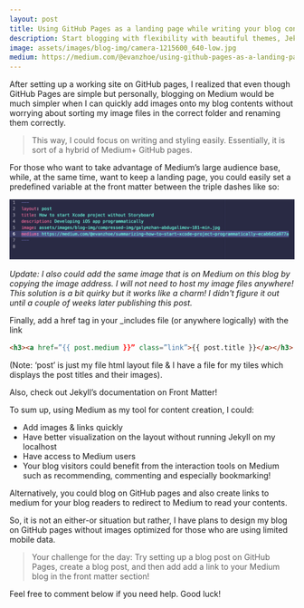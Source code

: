 ```yaml
---
layout: post
title: Using GitHub Pages as a landing page while writing your blog contents on Medium
description: Start blogging with flexibility with beautiful themes, Jekyll, custom domain and DNS provider of your choice.
image: assets/images/blog-img/camera-1215600_640-low.jpg
medium: https://medium.com/@evanzhoe/using-github-pages-as-a-landing-page-while-writing-your-blog-contents-on-medium-daec220f2e64
---
```


After setting up a working site on GitHub pages, I realized that even though GitHub Pages are simple but personally, blogging on Medium would be much simpler when I can quickly add images onto my blog contents without worrying about sorting my image files in the correct folder and renaming them correctly.

>This way, I could focus on writing and styling easily. Essentially, it is sort of a hybrid of Medium+ GitHub pages.


For those who want to take advantage of Medium’s large audience base, while, at the same time, want to keep a landing page, you could easily set a predefined variable at the front matter between the triple dashes like so:

![front-matter-example](/assets/images/blog-img/front-matter-example.png)


_Update: I also could add the same image that is on Medium on this blog by copying the image address. I will not need to host my image files anywhere! This solution is a bit quirky but it works like a charm! I didn't figure it out until a couple of weeks later publishing this post._

Finally, add a href tag in your _includes file (or anywhere logically) with the link
```html
<h3><a href=”{{ post.medium }}” class=”link”>{{ post.title }}</a></h3>
```
(Note: ‘post’ is just my file html layout file & I have a file for my tiles which displays the post titles and their images).

Also, check out Jekyll’s documentation on Front Matter!

To sum up, using Medium as my tool for content creation, I could:

* Add images & links quickly  
* Have better visualization on the layout without running Jekyll on my localhost  
* Have access to Medium users  
* Your blog visitors could benefit from the interaction tools on Medium such as recommending, commenting and especially bookmarking!

Alternatively, you could blog on GitHub pages and also create links to medium for your blog readers to redirect to Medium to read your contents.

So, it is not an either-or situation but rather, I have plans to design my blog on GitHub pages without images optimized for those who are using limited mobile data.

> Your challenge for the day: Try setting up a blog post on GitHub Pages, create a blog post, and then add add a link to your Medium blog in the front matter section!

Feel free to comment below if you need help. Good luck!
